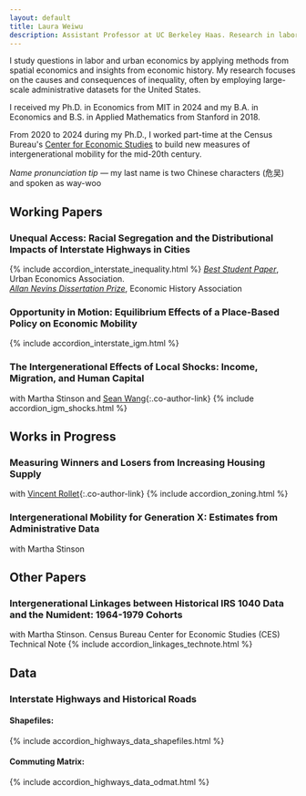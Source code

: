 ```yaml
---
layout: default
title: Laura Weiwu
description: Assistant Professor at UC Berkeley Haas. Research in labor & urban economics, inequality, intergenerational mobility, housing, and infrastructure.
---
```

I study questions in labor and urban economics by applying methods from spatial economics and insights from economic history. My research focuses on the causes and consequences of inequality, often by employing large-scale administrative datasets for the United States. 

I received my Ph.D. in Economics from MIT in 2024 and my B.A. in Economics and B.S. in Applied Mathematics from Stanford in 2018. 

From 2020 to 2024 during my Ph.D., I worked part-time at the Census Bureau's [Center for Economic Studies](https://www.census.gov/programs-surveys/ces.html) to build new measures of intergenerational mobility for the mid-20th century.


_Name pronunciation tip_ — my last name is two Chinese characters (危吴) and spoken as way-woo
<br>
## Working Papers
### Unequal Access: Racial Segregation and the Distributional Impacts of Interstate Highways in Cities
{% include accordion_interstate_inequality.html %}
_[Best Student Paper](https://urbaneconomics.org/meetings/awards.html#:~:text=17th%20North%20American%20Meeting%20of,of%20Interstate%20Highways%20in%20Cities%22.)_, Urban Economics Association. <br>
_[Allan Nevins Dissertation Prize](https://eh.net/nevins-prize/)_, Economic History Association

### Opportunity in Motion: Equilibrium Effects of a Place-Based Policy on Economic Mobility
{% include accordion_interstate_igm.html %}

### The Intergenerational Effects of Local Shocks: Income, Migration, and Human Capital
with Martha Stinson and [Sean Wang](https://www.seanwang.page/research){:.co-author-link}
{% include accordion_igm_shocks.html %}

## Works in Progress
### Measuring Winners and Losers from Increasing Housing Supply
with [Vincent Rollet](https://sites.google.com/site/vjrollet/home){:.co-author-link}
{% include accordion_zoning.html %}

### Intergenerational Mobility for Generation X: Estimates from Administrative Data
with Martha Stinson

## Other Papers
### Intergenerational Linkages between Historical IRS 1040 Data and the Numident: 1964-1979 Cohorts
with Martha Stinson. Census Bureau Center for Economic Studies (CES) Technical Note
{% include accordion_linkages_technote.html %}

## Data
### <a id="highways-data"></a>Interstate Highways and Historical Roads

<div class="accordion-heading">
  <h4>Shapefiles:</h4>
  {% include accordion_highways_data_shapefiles.html %}
</div>

<div class="accordion-heading">
  <h4>Commuting Matrix:</h4>
  {% include accordion_highways_data_odmat.html %}
</div>

